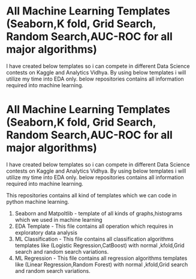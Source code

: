 # All Machine Learning Templates (Seaborn,K fold, Grid Search, Random Search,AUC-ROC for all major algorithms)

I have created below templates so i can compete in different Data Science contests on Kaggle and Analytics Vidhya. By using below templates i will utilize my time into EDA only. below repositories contains all information required into machine learning.


# All Machine Learning Templates (Seaborn,K fold, Grid Search, Random Search,AUC-ROC for all major algorithms)

I have created below templates so i can compete in different Data Science contests on Kaggle and Analytics Vidhya. By using below templates i will utilize my time into EDA only. below repositories contains all information required into machine learning.

This repositories contains all kind of templates which we can code in python machine learning. 

1. Seaborn and Matpoltlib  - template of all kinds of graphs,histograms which we used in machine learning
2. EDA Template - This file contains all operation which requires in exploratory data analysis
3. ML Classification - This file contains all classification algorithms templates like  (Logistic Regression,CatBoost) with                  normal ,kfold,Grid search and random search variations.
4. ML Regression  - This file contains all regression algorithms templates like  (Linear Regression,Random Forest) with                    normal ,kfold,Grid search and random search variations.
